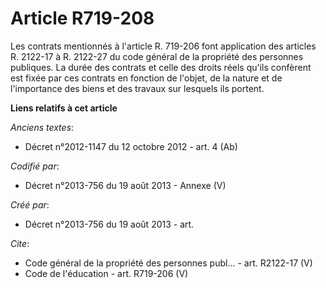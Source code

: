 # Article R719-208

Les contrats mentionnés à l'article R. 719-206 font application des articles R. 2122-17 à R. 2122-27 du code général de la
propriété des personnes publiques. La durée des contrats et celle des droits réels qu'ils confèrent est fixée par ces
contrats en fonction de l'objet, de la nature et de l'importance des biens et des travaux sur lesquels ils portent.

**Liens relatifs à cet article**

_Anciens textes_:

  - Décret n°2012-1147 du 12 octobre 2012 - art. 4 (Ab)

_Codifié par_:

  - Décret n°2013-756 du 19 août 2013 -  Annexe (V)

_Créé par_:

  - Décret n°2013-756 du 19 août 2013 - art.

_Cite_:

  - Code général de la propriété des personnes publ... - art. R2122-17 (V)
  - Code de l'éducation - art. R719-206 (V)
